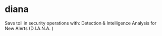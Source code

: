 # diana
Save toil in security operations with: Detection &amp; Intelligence Analysis for New Alerts (D.I.A.N.A. )
